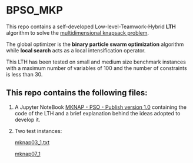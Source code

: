 # BPSO_MKP
This repo contains a self-developed Low-level-Teamwork-Hybrid **LTH** algorithm to solve the [multidimensional knapsack problem](https://towardsdatascience.com/the-binary-multidimensional-knapsack-problem-mkp-2559745f5fde).

The global optimizer is the **binary particle swarm optimization** algorithm while **local search** acts as a local intensification operator. 

This LTH has been tested on small and medium size benchmark instances with a maximum number of variables of 100 and the number of constraints is less than 30.

## This repo contains the following files:
1. A Jupyter NoteBook [MKNAP - PSO - Publish version 1.0]() containing the code of the LTH and a brief explanation behind the ideas adopted to develop it.
2. Two test instances:

   [mknap03_1.txt](https://github.com/AghaMS/BPSO_MKP/blob/main/mknap03_1.txt)
   
   [mknap07_1](https://github.com/AghaMS/BPSO_MKP/blob/main/mknap07_1.txt)

